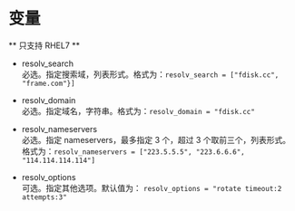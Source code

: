 # 变量

** 只支持 RHEL7 **

- resolv_search  
   必选。指定搜索域，列表形式。格式为：`resolv_search = ["fdisk.cc", "frame.com"}]`

- resolv_domain  
  必选。指定域名，字符串。格式为：`resolv_domain = "fdisk.cc"`

- resolv_nameservers  
  必选。指定 nameservers，最多指定 3 个，超过 3 个取前三个，列表形式。  
  格式为：`resolv_nameservers = ["223.5.5.5", "223.6.6.6", "114.114.114.114"]`

- resolv_options  
  可选。指定其他选项。默认值为： `resolv_options = "rotate timeout:2 attempts:3"`
